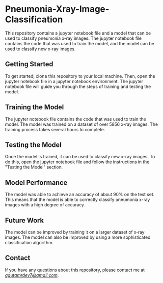 # Pneumonia-Xray-Image-Classification

This repository contains a jupyter notebook file and a model that can be used to classify pneumonia x-ray images. The jupyter notebook file contains the code that was used to train the model, and the model can be used to classify new x-ray images.

## Getting Started

To get started, clone this repository to your local machine. Then, open the jupyter notebook file in a jupyter notebook environment. The jupyter notebook file will guide you through the steps of training and testing the model.

## Training the Model

The jupyter notebook file contains the code that was used to train the model. The model was trained on a dataset of over 5856 x-ray images. The training process takes several hours to complete.

## Testing the Model

Once the model is trained, it can be used to classify new x-ray images. To do this, open the jupyter notebook file and follow the instructions in the "Testing the Model" section.

## Model Performance

The model was able to achieve an accuracy of about 90% on the test set. This means that the model is able to correctly classify pneumonia x-ray images with a high degree of accuracy.

## Future Work

The model can be improved by training it on a larger dataset of x-ray images. The model can also be improved by using a more sophisticated classification algorithm.

## Contact

If you have any questions about this repository, please contact me at *<gautamrdev7@gmail.com>*.

